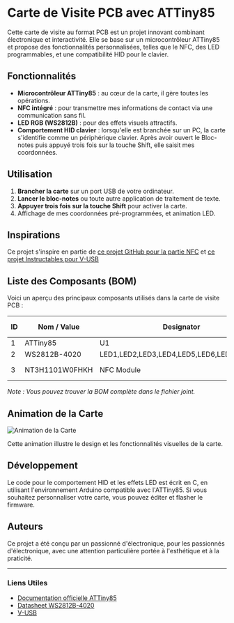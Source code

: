
# Carte de Visite PCB avec ATTiny85

Cette carte de visite au format PCB est un projet innovant combinant électronique et interactivité. Elle se base sur un microcontrôleur ATTiny85 et propose des fonctionnalités personnalisées, telles que le NFC, des LED programmables, et une compatibilité HID pour le clavier.

## Fonctionnalités

- **Microcontrôleur ATTiny85** : au cœur de la carte, il gère toutes les opérations.
- **NFC intégré** : pour transmettre mes informations de contact via une communication sans fil.
- **LED RGB (WS2812B)** : pour des effets visuels attractifs.
- **Comportement HID clavier** : lorsqu'elle est branchée sur un PC, la carte s'identifie comme un périphérique clavier. Après avoir ouvert le Bloc-notes puis appuyé trois fois sur la touche Shift, elle saisit mes coordonnées.

## Utilisation

1. **Brancher la carte** sur un port USB de votre ordinateur.
2. **Lancer le bloc-notes** ou toute autre application de traitement de texte.
3. **Appuyer trois fois sur la touche Shift** pour activer la carte.
4. Affichage de mes coordonnées pré-programmées, et animation LED.

## Inspirations

Ce projet s'inspire en partie de [ce projet GitHub pour la partie NFC](https://github.com/anthonykouttron/pcb-business-card-qr-nfc) et [ce projet Instructables pour V-USB](https://www.instructables.com/USB-PCB-Business-Card/)

## Liste des Composants (BOM)

Voici un aperçu des principaux composants utilisés dans la carte de visite PCB :

| ID  | Nom / Value         | Designator                                | Quantité | Référence Fabricant       | Fabricant       |
|-----|---------------------|-------------------------------------------|----------|---------------------------|-----------------|
| 1   | ATTiny85            | U1                                        | 1        | ATTINY85-20PU             | Microchip       |
| 2   | WS2812B-4020        | LED1,LED2,LED3,LED4,LED5,LED6,LED15,LED16 | 8        | WS2812B-4020              | Worldsemi       |
| 3   | NT3H1101W0FHKH      | NFC Module                                | 1        | NT3H1101W0FHKH            | NXP Semiconductors |


*Note : Vous pouvez trouver la BOM complète dans le fichier joint.*

## Animation de la Carte

![Animation de la Carte](card.gif)

Cette animation illustre le design et les fonctionnalités visuelles de la carte.

## Développement

Le code pour le comportement HID et les effets LED est écrit en C, en utilisant l'environnement Arduino compatible avec l'ATTiny85. Si vous souhaitez personnaliser votre carte, vous pouvez éditer et flasher le firmware.

## Auteurs

Ce projet a été conçu par un passionné d'électronique, pour les passionnés d'électronique, avec une attention particulière portée à l'esthétique et à la praticité.

---

### Liens Utiles

- [Documentation officielle ATTiny85](https://www.microchip.com/en-us/product/ATTiny85)
- [Datasheet WS2812B-4020](https://www.lcsc.com/datasheet/lcsc_datasheet_2412021803_Worldsemi-WS2812B-4020_C965557.pdf)
- [V-USB](https://obdev.at/products/vusb/index.html)